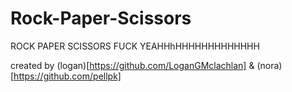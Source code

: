 # Rock-Paper-Scissors
ROCK PAPER SCISSORS FUCK YEAHHhHHHHHHHHHHHHH

created by (logan)[https://github.com/LoganGMclachlan] & (nora)[https://github.com/pellpk]
